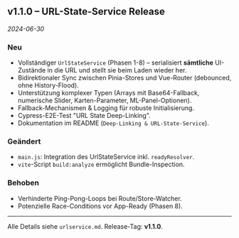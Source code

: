 ## v1.1.0 – URL-State-Service Release

_2024-06-30_

### Neu
* Vollständiger `UrlStateService` (Phasen 1-8) – serialisiert **sämtliche** UI-Zustände in die URL und stellt sie beim Laden wieder her.
* Bidirektionaler Sync zwischen Pinia-Stores und Vue-Router (debounced, ohne History-Flood).
* Unterstützung komplexer Typen (Arrays mit Base64-Fallback, numerische Slider, Karten-Parameter, ML-Panel-Optionen).
* Fallback-Mechanismen & Logging für robuste Initialisierung.
* Cypress-E2E-Test "URL State Deep-Linking".
* Dokumentation im README (`Deep-Linking & URL-State-Service`).

### Geändert
* `main.js`: Integration des UrlStateService inkl. `readyResolver`.
* `vite`-Script `build:analyze` ermöglicht Bundle-Inspection.

### Behoben
* Verhinderte Ping-Pong-Loops bei Route/Store-Watcher.
* Potenzielle Race-Conditions vor App-Ready (Phasen 8).

---

Alle Details siehe `urlservice.md`. Release-Tag: **v1.1.0**. 